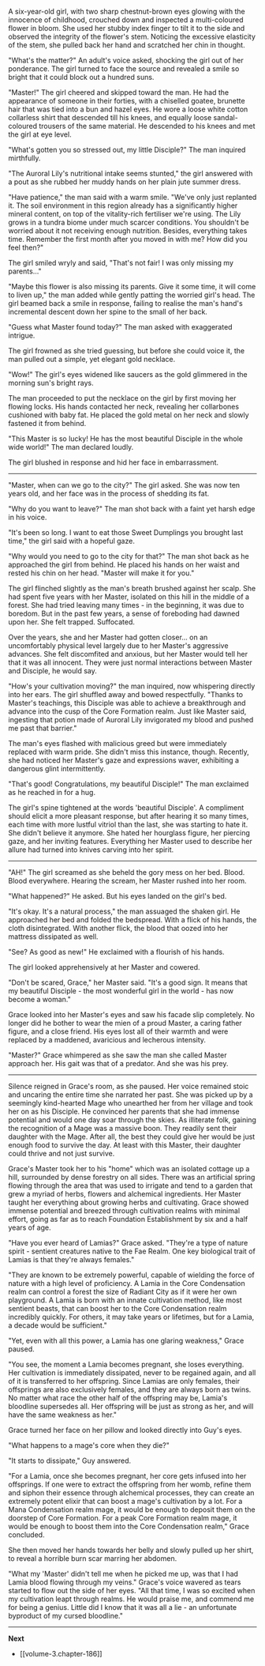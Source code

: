 
A six-year-old girl, with two sharp chestnut-brown eyes glowing with the innocence of childhood, crouched down and inspected a multi-coloured flower in bloom. She used her stubby index finger to tilt it to the side and observed the integrity of the flower's stem. Noticing the excessive elasticity of the stem, she pulled back her hand and scratched her chin in thought.

"What's the matter?" An adult's voice asked, shocking the girl out of her ponderance. The girl turned to face the source and revealed a smile so bright that it could block out a hundred suns.

"Master!" The girl cheered and skipped toward the man. He had the appearance of someone in their forties, with a chiselled goatee, brunette hair that was tied into a bun and hazel eyes. He wore a loose white cotton collarless shirt that descended till his knees, and equally loose sandal-coloured trousers of the same material. He descended to his knees and met the girl at eye level.

"What's gotten you so stressed out, my little Disciple?" The man inquired mirthfully.

"The Auroral Lily's nutritional intake seems stunted," the girl answered with a pout as she rubbed her muddy hands on her plain jute summer dress.

"Have patience," the man said with a warm smile. "We've only just replanted it. The soil environment in this region already has a significantly higher mineral content, on top of the vitality-rich fertiliser we're using. The Lily grows in a tundra biome under much scarcer conditions. You shouldn't be worried about it not receiving enough nutrition. Besides, everything takes time. Remember the first month after you moved in with me? How did you feel then?"

The girl smiled wryly and said, "That's not fair! I was only missing my parents..."

"Maybe this flower is also missing its parents. Give it some time, it will come to liven up," the man added while gently patting the worried girl's head. The girl beamed back a smile in response, failing to realise the man's hand's incremental descent down her spine to the small of her back.

"Guess what Master found today?" The man asked with exaggerated intrigue.

The girl frowned as she tried guessing, but before she could voice it, the man pulled out a simple, yet elegant gold necklace.

"Wow!" The girl's eyes widened like saucers as the gold glimmered in the morning sun's bright rays.

The man proceeded to put the necklace on the girl by first moving her flowing locks. His hands contacted her neck, revealing her collarbones cushioned with baby fat. He placed the gold metal on her neck and slowly fastened it from behind.

"This Master is so lucky! He has the most beautiful Disciple in the whole wide world!" The man declared loudly.

The girl blushed in response and hid her face in embarrassment.

____

"Master, when can we go to the city?" The girl asked. She was now ten years old, and her face was in the process of shedding its fat.

"Why do you want to leave?" The man shot back with a faint yet harsh edge in his voice.

"It's been so long. I want to eat those Sweet Dumplings you brought last time," the girl said with a hopeful gaze.

"Why would you need to go to the city for that?" The man shot back as he approached the girl from behind. He placed his hands on her waist and rested his chin on her head. "Master will make it for you."

The girl flinched slightly as the man's breath brushed against her scalp. She had spent five years with her Master, isolated on this hill in the middle of a forest. She had tried leaving many times - in the beginning, it was due to boredom. But in the past few years, a sense of foreboding had dawned upon her. She felt trapped. Suffocated.

Over the years, she and her Master had gotten closer... on an uncomfortably physical level largely due to her Master's aggressive advances. She felt discomfited and anxious, but her Master would tell her that it was all innocent. They were just normal interactions between Master and Disciple, he would say.

"How's your cultivation moving?" the man inquired, now whispering directly into her ears. The girl shuffled away and bowed respectfully. "Thanks to Master's teachings, this Disciple was able to achieve a breakthrough and advance into the cusp of the Core Formation realm. Just like Master said, ingesting that potion made of Auroral Lily invigorated my blood and pushed me past that barrier."

The man's eyes flashed with malicious greed but were immediately replaced with warm pride. She didn't miss this instance, though. Recently, she had noticed her Master's gaze and expressions waver, exhibiting a dangerous glint intermittently.

"That's good! Congratulations, my beautiful Disciple!" The man exclaimed as he reached in for a hug.

The girl's spine tightened at the words 'beautiful Disciple'. A compliment should elicit a more pleasant response, but after hearing it so many times, each time with more lustful vitriol than the last, she was starting to hate it. She didn't believe it anymore. She hated her hourglass figure, her piercing gaze, and her inviting features. Everything her Master used to describe her allure had turned into knives carving into her spirit.

____

"AH!" The girl screamed as she beheld the gory mess on her bed. Blood. Blood everywhere. Hearing the scream, her Master rushed into her room.

"What happened?" He asked. But his eyes landed on the girl's bed.

"It's okay. It's a natural process," the man assuaged the shaken girl. He approached her bed and folded the bedspread. With a flick of his hands, the cloth disintegrated. With another flick, the blood that oozed into her mattress dissipated as well.

"See? As good as new!" He exclaimed with a flourish of his hands.

The girl looked apprehensively at her Master and cowered.

"Don't be scared, Grace," her Master said. "It's a good sign. It means that my beautiful Disciple - the most wonderful girl in the world - has now become a woman."

Grace looked into her Master's eyes and saw his facade slip completely. No longer did he bother to wear the mien of a proud Master, a caring father figure, and a close friend. His eyes lost all of their warmth and were replaced by a maddened, avaricious and lecherous intensity.

"Master?" Grace whimpered as she saw the man she called Master approach her. His gait was that of a predator. And she was his prey.

____

Silence reigned in Grace's room, as she paused. Her voice remained stoic and uncaring the entire time she narrated her past. She was picked up by a seemingly kind-hearted Mage who unearthed her from her village and took her on as his Disciple. He convinced her parents that she had immense potential and would one day soar through the skies. As illiterate folk, gaining the recognition of a Mage was a massive boon. They readily sent their daughter with the Mage. After all, the best they could give her would be just enough food to survive the day. At least with this Master, their daughter could thrive and not just survive.

Grace's Master took her to his "home" which was an isolated cottage up a hill, surrounded by dense forestry on all sides. There was an artificial spring flowing through the area that was used to irrigate and tend to a garden that grew a myriad of herbs, flowers and alchemical ingredients. Her Master taught her everything about growing herbs and cultivating. Grace showed immense potential and breezed through cultivation realms with minimal effort, going as far as to reach Foundation Establishment by six and a half years of age.

"Have you ever heard of Lamias?" Grace asked. "They're a type of nature spirit - sentient creatures native to the Fae Realm. One key biological trait of Lamias is that they're always females."

"They are known to be extremely powerful, capable of wielding the force of nature with a high level of proficiency. A Lamia in the Core Condensation realm can control a forest the size of Radiant City as if it were her own playground. A Lamia is born with an innate cultivation method, like most sentient beasts, that can boost her to the Core Condensation realm incredibly quickly. For others, it may take years or lifetimes, but for a Lamia, a decade would be sufficient."

"Yet, even with all this power, a Lamia has one glaring weakness," Grace paused.

"You see, the moment a Lamia becomes pregnant, she loses everything. Her cultivation is immediately dissipated, never to be regained again, and all of it is transferred to her offspring. Since Lamias are only females, their offsprings are also exclusively females, and they are always born as twins. No matter what race the other half of the offspring may be, Lamia's bloodline supersedes all. Her offspring will be just as strong as her, and will have the same weakness as her."

Grace turned her face on her pillow and looked directly into Guy's eyes.

"What happens to a mage's core when they die?"

"It starts to dissipate," Guy answered.

"For a Lamia, once she becomes pregnant, her core gets infused into her offsprings. If one were to extract the offspring from her womb, refine them and siphon their essence through alchemical processes, they can create an extremely potent elixir that can boost a mage's cultivation by a lot. For a Mana Condensation realm mage, it would be enough to deposit them on the doorstep of Core Formation. For a peak Core Formation realm mage, it would be enough to boost them into the Core Condensation realm," Grace concluded.

She then moved her hands towards her belly and slowly pulled up her shirt, to reveal a horrible burn scar marring her abdomen.

"What my 'Master' didn't tell me when he picked me up, was that I had Lamia blood flowing through my veins." Grace's voice wavered as tears started to flow out the side of her eyes. "All that time, I was so excited when my cultivation leapt through realms. He would praise me, and commend me for being a genius. Little did I know that it was all a lie - an unfortunate byproduct of my cursed bloodline."

____

**Next**
* [[volume-3.chapter-186]]